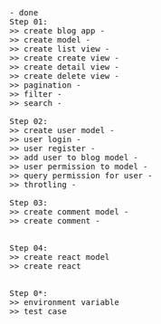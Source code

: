 

<pre>
- done 
Step 01: 
>> create blog app -
>> create model -
>> create list view -
>> create create view -
>> create detail view -
>> create delete view -
>> pagination -
>> filter -
>> search -

Step 02:
>> create user model - 
>> user login -
>> user register -
>> add user to blog model -
>> user permission to model -
>> query permission for user -
>> throtling -

Step 03:
>> create comment model -
>> create comment -


Step 04:
>> create react model
>> create react


Step 0*: 
>> environment variable 
>> test case 

</pre>